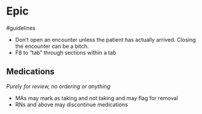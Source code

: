# Epic
#guidelines

* Don’t open an encounter unless the patient has actually arrived. Closing the encounter can be a bitch.
* F8 to “tab” through sections within a tab

## Medications
_Purely for review, no ordering or anything_
* MAs may mark as taking and not taking and may flag for removal
* RNs and above may discontinue medications